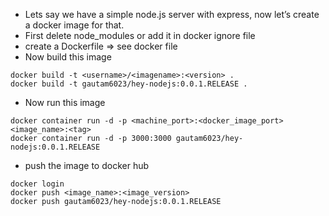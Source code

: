 - Lets say we have a simple node.js server with express, now let’s create a docker image for that.
- First delete node_modules or add it in docker ignore file
- create a Dockerfile => see docker file
- Now build this image
```docker
docker build -t <username>/<imagename>:<version> .
docker build -t gautam6023/hey-nodejs:0.0.1.RELEASE .
```

- Now run this image
```docker
docker container run -d -p <machine_port>:<docker_image_port> <image_name>:<tag>
docker container run -d -p 3000:3000 gautam6023/hey-nodejs:0.0.1.RELEASE
```

- push the image to docker hub
```docker
docker login
docker push <image_name>:<image_version>
docker push gautam6023/hey-nodejs:0.0.1.RELEASE
```
